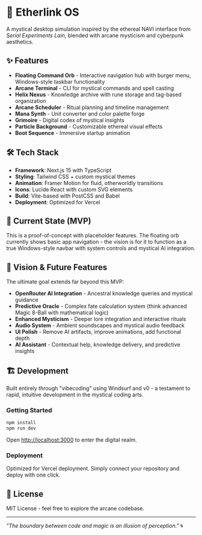 # 🔮 Etherlink OS

A mystical desktop simulation inspired by the ethereal NAVI interface from *Serial Experiments Lain*, blended with arcane mysticism and cyberpunk aesthetics.

## ✨ Features

- **Floating Command Orb** - Interactive navigation hub with burger menu, Windows-style taskbar functionality
- **Arcane Terminal** - CLI for mystical commands and spell casting
- **Helix Nexus** - Knowledge archive with rune storage and tag-based organization
- **Arcane Scheduler** - Ritual planning and timeline management
- **Mana Synth** - Unit converter and color palette forge
- **Grimoire** - Digital codex of mystical insights
- **Particle Background** - Customizable ethereal visual effects
- **Boot Sequence** - Immersive startup animation

## 🛠️ Tech Stack

- **Framework**: Next.js 15 with TypeScript
- **Styling**: Tailwind CSS + custom mystical themes
- **Animation**: Framer Motion for fluid, otherworldly transitions
- **Icons**: Lucide React with custom SVG elements
- **Build**: Vite-based with PostCSS and Babel
- **Deployment**: Optimized for Vercel

## 🎯 Current State (MVP)

This is a proof-of-concept with placeholder features. The floating orb currently shows basic app navigation - the vision is for it to function as a true Windows-style navbar with system controls and mystical AI integration.

## 🚀 Vision & Future Features

The ultimate goal extends far beyond this MVP:

- **OpenRouter AI Integration** - Ancestral knowledge queries and mystical guidance
- **Predictive Oracle** - Complex fate calculation system (think advanced Magic 8-Ball with mathematical logic)
- **Enhanced Mysticism** - Deeper lore integration and interactive rituals
- **Audio System** - Ambient soundscapes and mystical audio feedback
- **UI Polish** - Remove AI artifacts, improve animations, add functional depth
- **AI Assistant** - Contextual help, knowledge delivery, and predictive insights

## 🏗️ Development

Built entirely through "vibecoding" using Windsurf and v0 - a testament to rapid, intuitive development in the mystical coding arts.

### Getting Started

```bash
npm install
npm run dev
```

Open [http://localhost:3000](http://localhost:3000) to enter the digital realm.

### Deployment

Optimized for Vercel deployment. Simply connect your repository and deploy with one click.

## 📄 License

MIT License - feel free to explore the arcane codebase.

---

*"The boundary between code and magic is an illusion of perception."* 🌀